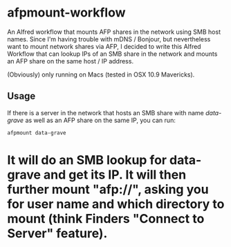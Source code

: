 afpmount-workflow
=================

An Alfred workflow that mounts AFP shares in the network using SMB host names.
Since I'm having trouble with mDNS / Bonjour, but nevertheless want to mount
network shares via AFP, I decided to write this Alfred Workflow that can lookup
IPs of an SMB share in the network and mounts an AFP share on the same
host / IP address.

(Obviously) only running on Macs (tested in OSX 10.9 Mavericks).

Usage
-----

If there is a server in the network that hosts an SMB share with name _data-grave_
as well as an AFP share on the same IP, you can run:

```
afpmount data-grave
```

It will do an SMB lookup for data-grave and get its IP. It will then further
mount "afp://<found-ip>", asking you for user name and which directory to mount
(think Finders "Connect to Server" feature).
=======
